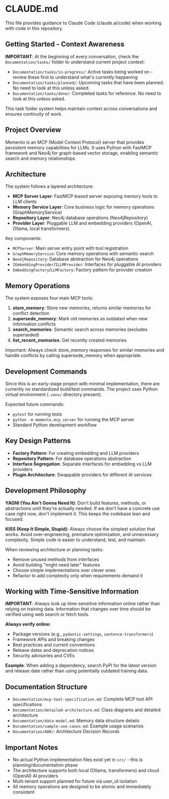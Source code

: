# CLAUDE.md

This file provides guidance to Claude Code (claude.ai/code) when working with code in this repository.

## Getting Started - Context Awareness

**IMPORTANT**: At the beginning of every conversation, check the `Documentation/tasks/` folder to understand current project context:

- `Documentation/tasks/in-progress/`: Active tasks being worked on - review these first to understand what's currently happening
- `Documentation/tasks/planned/`: Upcoming tasks that have been planned. No need to look at this unless asked.
- `Documentation/tasks/done/`: Completed tasks for reference. No need to look at this unless asked.

This task folder system helps maintain context across conversations and ensures continuity of work.

## Project Overview

Memento is an MCP (Model Context Protocol) server that provides persistent memory capabilities for LLMs. It uses Python with FastMCP framework and Neo4j for graph-based vector storage, enabling semantic search and memory relationships.

## Architecture

The system follows a layered architecture:

- **MCP Server Layer**: FastMCP-based server exposing memory tools to LLM clients
- **Memory Service Layer**: Core business logic for memory operations (GraphMemoryService)
- **Repository Layer**: Neo4j database operations (Neo4jRepository)
- **Provider Layer**: Pluggable LLM and embedding providers (OpenAI, Ollama, local transformers)

Key components:
- `MCPServer`: Main server entry point with tool registration
- `GraphMemoryService`: Core memory operations with semantic search
- `Neo4jRepository`: Database abstraction for Neo4j operations
- `IEmbeddingProvider`/`ILLMProvider`: Interfaces for pluggable AI providers
- `EmbeddingFactory`/`LLMFactory`: Factory pattern for provider creation

## Memory Operations

The system exposes four main MCP tools:

1. **store_memory**: Store new memories, returns similar memories for conflict detection
2. **supersede_memory**: Mark old memories as outdated when new information conflicts
3. **search_memories**: Semantic search across memories (excludes superseded)
4. **list_recent_memories**: Get recently created memories

Important: Always check store_memory responses for similar memories and handle conflicts by calling supersede_memory when appropriate.

## Development Commands

Since this is an early-stage project with minimal implementation, there are currently no standardized build/test commands. The project uses Python virtual environment (`.venv/` directory present).

Expected future commands:
- `pytest` for running tests
- `python -m memento.mcp_server` for running the MCP server
- Standard Python development workflow

## Key Design Patterns

- **Factory Pattern**: For creating embedding and LLM providers
- **Repository Pattern**: For database operations abstraction
- **Interface Segregation**: Separate interfaces for embedding vs LLM providers
- **Plugin Architecture**: Swappable providers for different AI services

## Development Philosophy

**YAGNI (You Ain't Gonna Need It)**: Don't build features, methods, or abstractions until they're actually needed. If we don't have a concrete use case right now, don't implement it. This keeps the codebase lean and focused.

**KISS (Keep It Simple, Stupid)**: Always choose the simplest solution that works. Avoid over-engineering, premature optimization, and unnecessary complexity. Simple code is easier to understand, test, and maintain.

When reviewing architecture or planning tasks:
- Remove unused methods from interfaces
- Avoid building "might need later" features
- Choose simple implementations over clever ones
- Refactor to add complexity only when requirements demand it

## Working with Time-Sensitive Information

**IMPORTANT**: Always look up time-sensitive information online rather than relying on training data. Information that changes over time should be verified using web search or fetch tools.

**Always verify online:**
- Package versions (e.g., `pydantic-settings`, `sentence-transformers`)
- Framework APIs and breaking changes
- Best practices and current conventions
- Release dates and deprecation notices
- Security advisories and CVEs

**Example**: When adding a dependency, search PyPI for the latest version and release date rather than using potentially outdated training data.

## Documentation Structure

- `Documentation/mcp-tool-specification.md`: Complete MCP tool API specifications
- `Documentation/detailed-architecture.md`: Class diagrams and detailed architecture
- `Documentation/data-model.md`: Memory data structure details
- `Documentation/sample-use-cases.md`: Example usage scenarios
- `Documentation/ADR/`: Architecture Decision Records

## Important Notes

- No actual Python implementation files exist yet in `src/` - this is planning/documentation phase
- The architecture supports both local (Ollama, transformers) and cloud (OpenAI) AI providers
- Multi-tenant support planned for future via user_id isolation
- All memory operations are designed to be atomic and immediately consistent